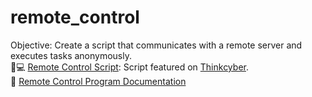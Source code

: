 # remote_control
Objective:  Create a script that communicates with a remote server and executes tasks anonymously. <br/>
📜💻 [Remote Control Script](https://github.com/elijahoh/Remote_Control/blob/main/remote_control.sh "Network Research Project"): Script featured on [Thinkcyber](https://www.thinkcyber.co.il/training). <br/>
📔 [Remote Control Program Documentation](https://drive.google.com/file/d/1q9ENgqaFX7HD1z_lisWLZWVvQAjXbDBY/view?usp=sharing)
